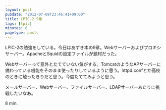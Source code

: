 ```yaml
---
layout: post
pubdate: "2012-07-09T23:46:41+09:00"
title: LPIC-2 9章
tags: [lpic]
minutes: 8
pagetype: posts
---
```

LPIC-2の勉強をしている。今日はあずき本の9章。Webサーバーおよびプロキシサーバー。ApacheとSquidの設定ファイルが題材だった。

Webサーバーって意外とたてていない気がする。TomcatのようなAPサーバーに備わっている機能をそのまま使ったりしているように思う。httpd.confとか高校のときに触ったきりだと思う。今度たててみようと思う。

メールサーバー、Webサーバー、ファイルサーバー、LDAPサーバーあたりに挑戦したいなあ。

8 min.
